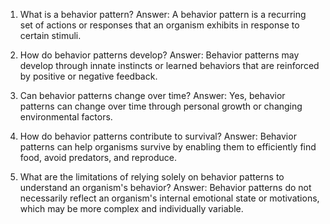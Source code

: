 

1) What is a behavior pattern? 
Answer: A behavior pattern is a recurring set of actions or responses that an organism exhibits in response to certain stimuli.

2) How do behavior patterns develop?
Answer: Behavior patterns may develop through innate instincts or learned behaviors that are reinforced by positive or negative feedback.

3) Can behavior patterns change over time? 
Answer: Yes, behavior patterns can change over time through personal growth or changing environmental factors.

4) How do behavior patterns contribute to survival? 
Answer: Behavior patterns can help organisms survive by enabling them to efficiently find food, avoid predators, and reproduce.

5) What are the limitations of relying solely on behavior patterns to understand an organism's behavior? 
Answer: Behavior patterns do not necessarily reflect an organism's internal emotional state or motivations, which may be more complex and individually variable.